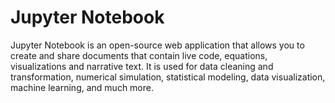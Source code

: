 # Jupyter Notebook

Jupyter Notebook is an open-source web application that allows you to create and share documents that contain live code, equations, visualizations and narrative text. It is used for data cleaning and transformation, numerical simulation, statistical modeling, data visualization, machine learning, and much more.
